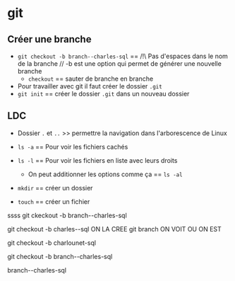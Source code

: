 # git

## Créer une branche
* `git checkout -b branch--charles-sql` == /!\ Pas d'espaces dans le nom de la branche // -b est une option qui permet de générer une nouvelle branche
    * `checkout` == sauter de branche en branche
* Pour travailler avec git il faut créer le dossier `.git`
* `git init` == créer le dossier `.git` dans un nouveau dossier

## LDC
* Dossier `.` et `..` >> permettre la navigation dans l'arborescence de Linux
* `ls -a` == Pour voir les fichiers cachés
* `ls -l` == Pour voir les fichiers en liste avec leurs droits
    * On peut additionner les options comme ça == `ls -al`

* `mkdir` == créer un dossier
* `touch` == créer un fichier


ssss
git ckeckout -b branch--charles-sql


git checkout -b charles--sql ON LA CREE
git branch ON VOIT OU ON EST

git checkout -b charlounet-sql

git checkout -b branch--charles-sql

branch--charles-sql
